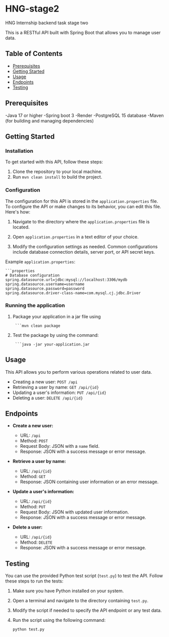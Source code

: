 # HNG-stage2
HNG Internship backend task stage two

This is a RESTful API built with Spring Boot that allows you to manage user data.

## Table of Contents

- [Prerequisites](#prerequisites)
- [Getting Started](#getting-started)
- [Usage](#usage)
- [Endpoints](#endpoints)
- [Testing](#testing)


## Prerequisites
-Java 17 or higher
-Spring boot 3
-Render
-PostgreSQL 15 database
-Maven (for building and managing dependencies)

## Getting Started

### Installation
To get started with this API, follow these steps:

1. Clone the repository to your local machine.
2. Run `mvn clean install` to build the project.

### Configuration

The configuration for this API is stored in the `application.properties` file. To configure the API or make changes to its behavior, you can edit this file. Here's how:

1. Navigate to the directory where the `application.properties` file is located.

2. Open `application.properties` in a text editor of your choice.

3. Modify the configuration settings as needed. Common configurations include database connection details, server port, or API secret keys.

Example `application.properties`:

    ```properties
    # Database configuration
    spring.datasource.url=jdbc:mysql://localhost:3306/mydb
    spring.datasource.username=username
    spring.datasource.password=password
    spring.datasource.driver-class-name=com.mysql.cj.jdbc.Driver


### Running the application
1. Package your application in a jar file using

        ```mvn clean package
   
3. Test the package by using the command:
   
        ```java -jar your-application.jar
   

## Usage

This API allows you to perform various operations related to user data.

- Creating a new user: `POST /api`
- Retrieving a user by name: `GET /api/{id}`
- Updating a user's information: `PUT /api/{id}`
- Deleting a user: `DELETE /api/{id}`


## Endpoints

- **Create a new user:**

  - URL: `/api`
  - Method: `POST`
  - Request Body: JSON with a `name` field.
  - Response: JSON with a success message or error message.

- **Retrieve a user by name:**

  - URL: `/api/{id}`
  - Method: `GET`
  - Response: JSON containing user information or an error message.

- **Update a user's information:**

  - URL: `/api/{id}`
  - Method: `PUT`
  - Request Body: JSON with updated user information.
  - Response: JSON with a success message or error message.

- **Delete a user:**

  - URL: `/api/{id}`
  - Method: `DELETE`
  - Response: JSON with a success message or error message.

## Testing

You can use the provided Python test script (`test.py`) to test the API. Follow these steps to run the tests:

1. Make sure you have Python installed on your system.

2. Open a terminal and navigate to the directory containing `test.py`.

3. Modify the script if needed to specify the API endpoint or any test data.

4. Run the script using the following command:

   ```bash
   python test.py



